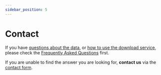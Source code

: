 ```yaml
---
sidebar_position: 5
---
```


# Contact
If you have [questions about the data](/a-data-groundbased), or [how to use the download service](/general/download), please check the [Frequently Asked Questions](general/faq) first. 

If you are unable to find the answer you are looking for, **contact us** via the [contact form](https://www.meteoswiss.admin.ch/about-us/contact/contact-form.html).
